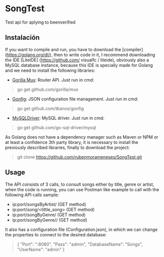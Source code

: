 # SongTest
Test api for aplying to beenverified

## Instalación
If you want to compile and run, you have to download the [compiler] (https://golang.org/dl/), then to write code in it, I recommend downloading the IDE [LiteIDE] (https://github.com/ visualfc / liteide), obviously also a MySQL database instance, because this IDE is specially made for Golang and we need to install the following libraries:

- [Gorilla Mux](https://github.com/gorilla/mux): Router API. Just run in cmd:

> go get github.com/gorilla/mux

- [Gonfig](https://github.com/tkanos/gonfig): JSON configuration file management. Just run in cmd:

> go get github.com/tkanos/gonfig

- [MySQLDriver](https://github.com/go-sql-driver/mysql): MySQL driver. Just run in cmd:

> go get github.com/go-sql-driver/mysql

As Golang does not have a dependency manager such as Maven or NPM or at least a confidence 3th party library, it is necessary to install the previously described libraries, finally to download the project:
>  git clone https://github.com/rubenmorameneses/SongTest.git

## Usage
The API consists of 3 calls, to consult songs either by title, genre or artist, when the code is running, you can use Postman like example to call with the following API calls sample:

- ip:port/songsByArtist/<Artist> (GET method)
- ip:port/song/<tittle_song> (GET method)
- ip:port/songByGenre/<genre> (GET method)
- ip:port/songByGenre/<start>/<top> (GET method)

It also has a configuration file (Configuration.json), in which we can change the properties to connect to the desired database:

> {
>    "Port": ":8080",
>	 "Pass": "admin",
>	 "DatabaseName": "Songs",
>	 "UserName": "admin"
> }
